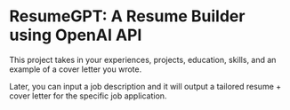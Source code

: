 # ResumeGPT: A Resume Builder using OpenAI API

This project takes in your experiences, projects, education, skills, and an example of a cover letter you wrote. 

Later, you can input a job description and it will output a tailored resume + cover letter for the specific job application.
